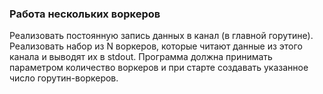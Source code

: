 ### Работа нескольких воркеров
Реализовать постоянную запись данных в канал (в главной горутине).
Реализовать набор из N воркеров, которые читают данные из этого канала и выводят их в stdout.
Программа должна принимать параметром количество воркеров и при старте создавать указанное число горутин-воркеров.